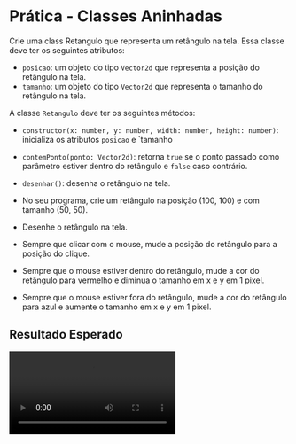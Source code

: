 # Prática - Classes Aninhadas

Crie uma class Retangulo que representa um retângulo na tela. Essa classe deve ter os seguintes atributos:

- `posicao`: um objeto do tipo `Vector2d` que representa a posição do retângulo na tela.
- `tamanho`: um objeto do tipo `Vector2d` que representa o tamanho do retângulo na tela.

A classe `Retangulo` deve ter os seguintes métodos:

- `constructor(x: number, y: number, width: number, height: number)`: inicializa os atributos `posicao` e `tamanho
- `contemPonto(ponto: Vector2d)`: retorna `true` se o ponto passado como parâmetro estiver dentro do retângulo e `false` caso contrário.
- `desenhar()`: desenha o retângulo na tela.

- No seu programa, crie um retângulo na posição (100, 100) e com tamanho (50, 50).
- Desenhe o retângulo na tela.
- Sempre que clicar com o mouse, mude a posição do retângulo para a posição do clique.
- Sempre que o mouse estiver dentro do retângulo, mude a cor do retângulo para vermelho e diminua o tamanho em x e y em 1 pixel.
- Sempre que o mouse estiver fora do retângulo, mude a cor do retângulo para azul e aumente o tamanho em x e y em 1 pixel.

## Resultado Esperado

![resultado](https://user-images.githubusercontent.com/4747652/266047852-5d58bcef-fc82-49da-b887-b62f535e5e90.mp4)
